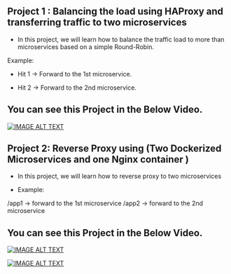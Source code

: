 ## Project 1 : Balancing the load using HAProxy and transferring traffic to two microservices

- In this project, we will learn how to balance the traffic load to more than microservices based on a simple Round-Robin.

Example:

* Hit 1  → Forward to the 1st microservice.
 
* Hit 2 →  Forward to the 2nd microservice.


## You can see this Project in the Below Video. 

[![IMAGE ALT TEXT](http://img.youtube.com/vi/tPjTk6381G8/0.jpg)](http://www.youtube.com/watch?v=tPjTk6381G8 " Project:1  DevOps Project using HA Proxy Load-Balancer")


## Project 2: Reverse Proxy using (Two Dockerized Microservices and one Nginx container )

 - In this project, we will learn how to reverse proxy to two microservices 

 - Example: 

  /app1  → forward to the 1st microservice
  /app2 → forward to the 2nd microservice
 
## You can see this Project in the Below Video. 

[![IMAGE ALT TEXT](http://img.youtube.com/vi/1gSKz7-ZaL8/0.jpg)](http://www.youtube.com/watch?v=1gSKz7-ZaL8 "Project:2 Reverse Proxy using Two Dockerized Microservices and one Nginx container ")

[![IMAGE ALT TEXT](http://img.youtube.com/vi/QdABGNrDD1o/0.jpg)](http://www.youtube.com/watch?v=YQdABGNrDD1o "2 Projects using Docker | Jenkins | Artifactory | Tomcat | DIND ")

